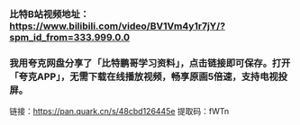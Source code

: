 ### 比特B站视频地址：https://www.bilibili.com/video/BV1Vm4y1r7jY/?spm_id_from=333.999.0.0

### 我用夸克网盘分享了「比特鹏哥学习资料」，点击链接即可保存。打开「夸克APP」，无需下载在线播放视频，畅享原画5倍速，支持电视投屏。
链接：https://pan.quark.cn/s/48cbd126445e
提取码：fWTn
